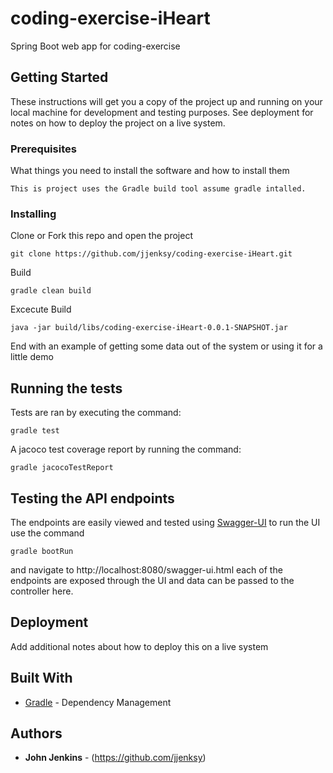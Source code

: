 
# coding-exercise-iHeart
Spring Boot web app for coding-exercise

## Getting Started

These instructions will get you a copy of the project up and running on your local machine for development and testing purposes. See deployment for notes on how to deploy the project on a live system.

### Prerequisites

What things you need to install the software and how to install them

```
This is project uses the Gradle build tool assume gradle intalled.
```

### Installing

Clone or Fork this repo and open the project

```
git clone https://github.com/jjenksy/coding-exercise-iHeart.git
```

Build

```
gradle clean build
```
Excecute
Build

```
java -jar build/libs/coding-exercise-iHeart-0.0.1-SNAPSHOT.jar
```

End with an example of getting some data out of the system or using it for a little demo

## Running the tests
Tests are ran by executing the command:
```
gradle test
```
A jacoco test coverage report by running the command:
```
gradle jacocoTestReport
```
## Testing the API endpoints
The endpoints are easily viewed and tested using [Swagger-UI](https://maven.apache.org/) to run the UI use the command
```
gradle bootRun
```
and navigate to http://localhost:8080/swagger-ui.html each of the endpoints are exposed through the UI and data can be 
passed to the controller here.

## Deployment

Add additional notes about how to deploy this on a live system

## Built With

* [Gradle](https://maven.apache.org/) - Dependency Management

## Authors

* **John Jenkins** - (https://github.com/jjenksy)
